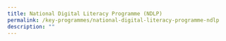 ```yaml
---
title: National Digital Literacy Programme (NDLP)
permalink: /key-programmes/national-digital-literacy-programme-ndlp
description: ""
---
```


